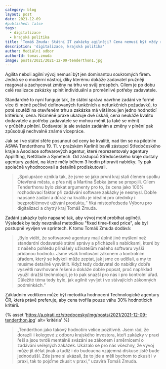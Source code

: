 ```yaml
---
category: blog
layout: post
date: 2021-12-09
#published: false
tags: 
  - digitalizace
  - krajská politika
title: 'Tomáš Zmuda: Státní IT zakázky agilněji? Cena nemusí být vždy rozhodujícím faktorem!'
description: 'digitalizace, krajská politika'
author: Mediální odbor
authorId: tomas.zmuda
image: posts/2021/2021-12-09-tenderthon1.jpg
---
```


Agilita neboli agilní vývoj nemusí být jen dominantou soukromých firem. Jedná se o moderní nástroj, díky kterému dokáže zadavatel pružněji reagovat a zachycovat změny na trhu ve svůj prospěch. Cílem je po dobu celé realizace zakázky splnit individuální a proměnlivé potřeby zadavatele. 

Standardně to nyní funguje tak, že státní správa navrhne zadání ve formě více či méně pečlivě definovaných funkčních a nefunkčních požadavků, to poté soutěží na otevřeném trhu a zakázka má většinou jen jedno hodnotící kritérium; cena. Nicméně praxe ukazuje dvě úskalí, cena neukáže kvalitu dodavatele a potřeby zadavatele se mohou měnit (a také se mění) v průběhu plnění. Dodavatel je ale svázán zadáním a změny v plnění pak způsobují nechvalně známé vícepráce. 

Jak se i ve státní sféře posunout od ceny ke kvalitě, nad tím se na pilotním ASWA Tenderthonu 19. 11. v pražském Karlíně bavili zástupci Středočeského kraje a Asociace softwarových agentur, které reprezentovaly agentury Applifting, NetGlade a Synetech. Od zástupců Středočeského kraje dostaly agentury zadání, na které měly během 3 hodin připravit nabídky. Ty pak společně vyhodnocovali a detailně prodiskutovali.

> „Spolupráce vznikla tak, že jsme se jako první kraj stali členem spolku Otevřená města, a přes něj a Martina Šebka jsme se propojili. Cílem Tenderthonu bylo získat argumenty pro to, že cena jako 100% rozhodovací faktor při zadávání software zakázky je nesmysl. Dobře napsané zadání a důraz na kvalitu je ideální pro úředníky i bezproblémové užívání produktu,“ říká místopředseda Výboru pro digitalizaci a chytrý kraj Tomáš Zmuda.

Zadání zakázky bylo napsané tak, aby vývoj mohl probíhat agilněji. Výsledek by tedy nevznikal metodikou "fixed time-fixed price", ale byl postupně vyvíjen ve sprintech. K tomu Tomáš Zmuda dodává:
> „Bylo vidět, že softwarové agentury mají úplně jiné myšlení než standardní dodavatelé státní správy a přicházeli s nabídkami, které by z našeho pohledu přinášely uživatelům našeho softwaru vyšší přidanou hodnotu. Jsme však limitování zákonem a kontrolním úřadem,
který se kdykoli může zeptat, jak jsme co udělali, a my to musíme detailně vysvětlit. Když tedy dodavatel do nabídky dobře vysvětlí navrhované řešení a dokáže dobře popsat, proč například využil dražší technologii, je to pak snazší pro nás i pro kontrolní úřad. Důležité téma tedy bylo, jak agilně vyvíjet i ve stávajících zákonných podmínkách.“

Základním vodítkem může být metodika hodnocení Technologické agentury ČR, která právě preferuje, aby cena tvořila pouze váhu 30% hodnotících kritérií. 

{% asset 'https://a.pirati.cz/stredocesky/img/posts/2021/2021-12-09-tenderthon.jpg' alt='kritéria' %}

> „Tenderthon jako takový hodnotím velice pozitivně. Jsem rád, že dorazili i kolegové z odboru krajského investora, kteří zakázky v praxi řeší a jsou tvrdě mentálně svázáni se zákonem i směrnicemi o zadávání veřejných zakázek. Ukázalo se pro nás všechny, že vývoj může jít dělat jinak a tudíž i do budoucna vzájemná diskuse jistě bude jednodušší. Zde jsme si ukázali, že to jde a měli bychom to zkusit i v praxi, tak to pojďme zkusit v praxi,“ uzavírá Tomáš Zmuda.
